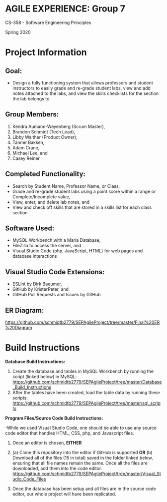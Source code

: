 # AGILE EXPERIENCE: Group 7

CS-358 - Software Engineering Principles

Spring 2020

# Project Information
Goal:
-----

- Design a fully functioning system that allows professors and student instructors to easily grade and re-grade student labs, view   and add notes attached to the labs, and view the skills checklists for the section the lab belongs to.


Group Members:
-------------
  1. Kendra Aumann-Weyenberg (Scrum Master),
  2. Brandon Schmidt (Tech Lead),
  3. Libby Walther (Product Owner),
  4. Tanner Bakken,
  5. Adam Crane,
  6. Michael Lee, and
  7. Casey Reiner


Completed Functionality:
------------------------
  - Search by Student Name, Professor Name, or Class,
  - Grade and re-grade student labs using a point score within a range or Complete/Incomplete value,
  - View, enter, and delete lab notes, and
  - View and check off skills that are stored in a skills list for each class section
  
  
Software Used:
--------------
  - MySQL Workbench with a Maria Database,
  - FileZilla to access the server, and 
  - Visual Studio Code (php, JavaScript, HTML) for web pages and database interactions
  
Visual Studio Code Extensions:
------------------------------
  - ESLint by Dirk Baeumer,
  - GitHub by KristerPeter, and
  - GitHub Pull Requests and Issues by GitHub
  

ER Diagram: 
-----------
https://github.com/schmidtb2779/SEPAgileProject/tree/master/Final%20ER%20Diagram

# Build Instructions
  
**Database Build Instructions:**

  1. Create the database and tables in MySQL Workbench by running the script (linked below) in MySQL:
  https://github.com/schmidtb2779/SEPAgileProject/tree/master/Database_Build_Instructions      
  2. After the tables have been created, load the table data by running these scripts:
  https://github.com/schmidtb2779/SEPAgileProject/tree/master/sql_scripts
 
 
**Program Files/Source Code Build Instructions:**

  -While we used Visual Studio Code, one should be able to use any source code editor that handles HTML, CSS, php, and Javascript files. 
  1. Once an editor is chosen, **EITHER** 
  
  2. (a) Clone this repository into the editor if GitHub is supported **OR** 
     (b) Download all of the files (15 in total) saved in the folder linked below, ensuring that all file names remain the same. Once            all the files are downloaded, add them into the code editor.
         https://github.com/schmidtb2779/SEPAgileProject/tree/master/Visual_Studio_Code_Files

  3. Once the database has been setup and all files are in the source code editor, our whole project will have been replicated.

